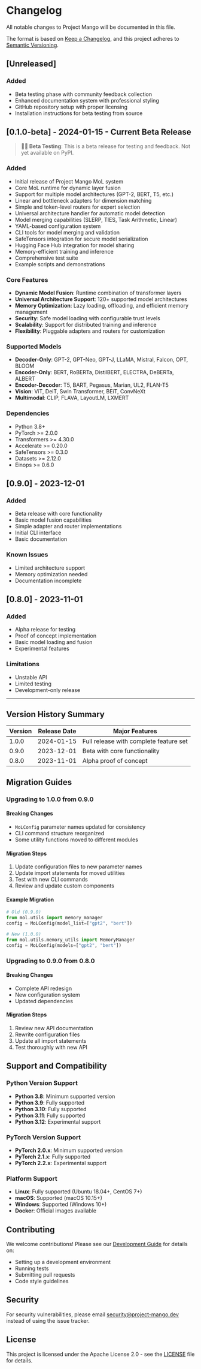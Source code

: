 # Changelog

All notable changes to Project Mango will be documented in this file.

The format is based on [Keep a Changelog](https://keepachangelog.com/en/1.0.0/),
and this project adheres to [Semantic Versioning](https://semver.org/spec/v2.0.0.html).

## [Unreleased]

### Added
- Beta testing phase with community feedback collection
- Enhanced documentation system with professional styling
- GitHub repository setup with proper licensing
- Installation instructions for beta testing from source

## [0.1.0-beta] - 2024-01-15 - **Current Beta Release**

> **🧑‍🔬 Beta Testing**: This is a beta release for testing and feedback. Not yet available on PyPI.

### Added
- Initial release of Project Mango MoL system
- Core MoL runtime for dynamic layer fusion
- Support for multiple model architectures (GPT-2, BERT, T5, etc.)
- Linear and bottleneck adapters for dimension matching
- Simple and token-level routers for expert selection
- Universal architecture handler for automatic model detection
- Model merging capabilities (SLERP, TIES, Task Arithmetic, Linear)
- YAML-based configuration system
- CLI tools for model merging and validation
- SafeTensors integration for secure model serialization
- Hugging Face Hub integration for model sharing
- Memory-efficient training and inference
- Comprehensive test suite
- Example scripts and demonstrations

### Core Features
- **Dynamic Model Fusion**: Runtime combination of transformer layers
- **Universal Architecture Support**: 120+ supported model architectures
- **Memory Optimization**: Lazy loading, offloading, and efficient memory management
- **Security**: Safe model loading with configurable trust levels
- **Scalability**: Support for distributed training and inference
- **Flexibility**: Pluggable adapters and routers for customization

### Supported Models
- **Decoder-Only**: GPT-2, GPT-Neo, GPT-J, LLaMA, Mistral, Falcon, OPT, BLOOM
- **Encoder-Only**: BERT, RoBERTa, DistilBERT, ELECTRA, DeBERTa, ALBERT
- **Encoder-Decoder**: T5, BART, Pegasus, Marian, UL2, FLAN-T5
- **Vision**: ViT, DeiT, Swin Transformer, BEiT, ConvNeXt
- **Multimodal**: CLIP, FLAVA, LayoutLM, LXMERT

### Dependencies
- Python 3.8+
- PyTorch >= 2.0.0
- Transformers >= 4.30.0
- Accelerate >= 0.20.0
- SafeTensors >= 0.3.0
- Datasets >= 2.12.0
- Einops >= 0.6.0

## [0.9.0] - 2023-12-01

### Added
- Beta release with core functionality
- Basic model fusion capabilities
- Simple adapter and router implementations
- Initial CLI interface
- Basic documentation

### Known Issues
- Limited architecture support
- Memory optimization needed
- Documentation incomplete

## [0.8.0] - 2023-11-01

### Added
- Alpha release for testing
- Proof of concept implementation
- Basic model loading and fusion
- Experimental features

### Limitations
- Unstable API
- Limited testing
- Development-only release

---

## Version History Summary

| Version | Release Date | Major Features |
|---------|--------------|----------------|
| 1.0.0 | 2024-01-15 | Full release with complete feature set |
| 0.9.0 | 2023-12-01 | Beta with core functionality |
| 0.8.0 | 2023-11-01 | Alpha proof of concept |

## Migration Guides

### Upgrading to 1.0.0 from 0.9.0

#### Breaking Changes
- `MoLConfig` parameter names updated for consistency
- CLI command structure reorganized
- Some utility functions moved to different modules

#### Migration Steps
1. Update configuration files to new parameter names
2. Update import statements for moved utilities
3. Test with new CLI commands
4. Review and update custom components

#### Example Migration
```python
# Old (0.9.0)
from mol.utils import memory_manager
config = MoLConfig(model_list=["gpt2", "bert"])

# New (1.0.0)
from mol.utils.memory_utils import MemoryManager
config = MoLConfig(models=["gpt2", "bert"])
```

### Upgrading to 0.9.0 from 0.8.0

#### Breaking Changes
- Complete API redesign
- New configuration system
- Updated dependencies

#### Migration Steps
1. Review new API documentation
2. Rewrite configuration files
3. Update all import statements
4. Test thoroughly with new API

## Support and Compatibility

### Python Version Support
- **Python 3.8**: Minimum supported version
- **Python 3.9**: Fully supported
- **Python 3.10**: Fully supported
- **Python 3.11**: Fully supported
- **Python 3.12**: Experimental support

### PyTorch Version Support
- **PyTorch 2.0.x**: Minimum supported version
- **PyTorch 2.1.x**: Fully supported
- **PyTorch 2.2.x**: Experimental support

### Platform Support
- **Linux**: Fully supported (Ubuntu 18.04+, CentOS 7+)
- **macOS**: Supported (macOS 10.15+)
- **Windows**: Supported (Windows 10+)
- **Docker**: Official images available

## Contributing

We welcome contributions! Please see our [Development Guide](docs/development.md) for details on:
- Setting up a development environment
- Running tests
- Submitting pull requests
- Code style guidelines

## Security

For security vulnerabilities, please email security@project-mango.dev instead of using the issue tracker.

## License

This project is licensed under the Apache License 2.0 - see the [LICENSE](LICENSE) file for details.